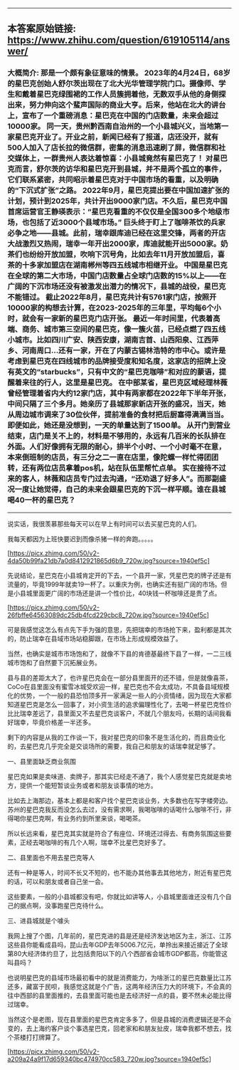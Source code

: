 ----------------------------------------
## 本答案原始链接: https://www.zhihu.com/question/619105114/answer/
### 大概简介: 那是一个颇有象征意味的情景。 2023年的4月24日，68岁的星巴克创始人舒尔茨出现在了北大光华管理学院门口。摄像师、学生和戴着星巴克绿围裙的工作人员簇拥着他，无数双手从他的身侧探出来，努力伸向这个蜚声国际的商业大亨。后来，他站在北大的讲台上，宣布了一个重磅消息：星巴克在中国的门店数量，未来会超过10000家。 同一天，贵州黔西南自治州的一个小县城兴义，当地第一家星巴克开业了。开业之前，新闻已经有了报道，店还没开，就有500人加入了店长拉的微信群，密集的消息迅速刷了屏，微信群和社交媒体上，一群贵州人表达着惊喜：小县城竟然有星巴克了！ 对星巴克而言，舒尔茨的访华和星巴克开到县城，并不是两个孤立的事件，它们联系紧密，共同昭示着星巴克对于中国市场的看重，以及明确的“下沉式扩张”之路。 2022年9月，星巴克提出要在中国加速扩张的计划，预计到2025年，共计开出9000家门店。不久后，星巴克中国首席运营官王静瑛表示：“星巴克看重的不仅仅是全国300多个地级市场，也包括了近3000个县域市场。” 巨头终于盯上了咖啡茶饮的兵家必争之地——县城。此前，瑞幸跟库迪已经在这里交锋，两者的开店大战激烈又热闹，瑞幸一年开出2000家，库迪就能开出5000家。奶茶们也纷纷开放加盟，吹响下沉号角，比如去年11月开放加盟后，喜茶的十多家加盟店在湖南郴州等四五线城市相继开业。 中国是星巴克在全球的第二大市场，中国门店数量占全球门店数的15%以上——在广阔的下沉市场还没有被激发出潜力的情况下，县城的战役，星巴克不能错过。 截止2022年8月，星巴克共计有5761家门店，按照开10000家的构想去计算，在2023-2025年的三年里，平均每6个小时，就会有一家新的星巴克门店开张。 最近一年时间里，代表着高端、商务、城市第三空间的星巴克，像一簇火苗，已经点燃了四五线小城市。比如四川广安、陕西安康，湖南吉首、山西阳泉、江西萍乡、河南周口…还有一家，开在了内蒙古锡林浩特的市中心。或许是考虑到星巴克在四线城市的品牌接受度和知名度，这家店的招牌上没有英文的“starbucks”，只有中文的“星巴克咖啡”和对应的蒙语，提醒着来往的行人，这里是星巴克。 在中部某省，星巴克区域经理林薇曾经管理着省内大约12家门店，其中有两家都在2022年下半年开张，中间只隔了三个多月。她亲历了县城那家新店开张的盛况，当天，她从周边城市调来了30位伙伴，提前准备的食材把后厨塞得满满当当。即便如此，她还是没想到，一天的单量达到了1500单。 从开门到营业结束，店门是关不上的，材料是不够用的，永远有几百米的长队排在外面。人们好像拥有无限的耐心，排半个小时、一个小时毫不在意，本来倒班制的店员，有三分之二一直在店里，像陀螺一样忙得团团转，还有两位店员拿着pos机，站在队伍里帮忙点单。 实在接待不过来的客人，林薇和店员专门过去沟通，“还劝退了好多人”。而那副盛况一度让她觉得，自己的未来会跟星巴克的下沉一样平顺。谁在县城喝40一杯的星巴克？
----------------------------------------
说实话，我很羡慕那些每天可以在早上有时间可以去买星巴克的人们。

我每天都因为上班快要迟到而像杀猪一样的奔跑。。。。。

[https://picx.zhimg.com/50/v2-4da50b99fa21db7a0d8412921865d6b9_720w.jpg?source=1940ef5c]



先说结论，星巴克在小县城肯定开的下去，一个县开一家，凭星巴克的牌子还是有流量的，毕竟1999年就卖19一杯了。以重庆为例，也确实还有挺广阔的市场。但是小县城里面更广阔的市场还是讲一个性价比，40块钱一杯咖啡还是贵了点。

[https://picx.zhimg.com/50/v2-26fbffe64563089dc25db4fcd229cbc8_720w.jpg?source=1940ef5c]

可是我感觉这怎么有点先下手为强的意思，先把瑞幸的市场抢下来，盈利都是其次的，防止瑞幸在县域市场站稳脚跟，在市场上形成规模效益了。

当然，也确实是城市市场饱和了，就像不下县的肯德基最终下县了一样，一二三线城市饱和了自然要下沉拓展业务。

县与县的差距太大了，也许星巴克会在一部分县里面开的还不错，但是就像喜茶，CoCo在县里面没有蜜雪冰城受欢迎一样，星巴克也不会太成功，不具备县域规模化的优势，一个一般的县恐怕顶多开一家满足一些人的小资情绪，因为现在大家都知道星巴克是怎么一回事了，对小资生活的追求偏理性化了，去喝一杯星巴克性价比比瑞幸差远了，县里面又不去星巴克谈客户，不就几个朋友吗，长期的话间我看好瑞幸，毕竟价格差一半还多。







剩下的内容是从我的工作谈一下，我对星巴克的印象不是生活化的，而且商业化的，去星巴克几乎完全是交谈场所的需要，我自己和朋友的话瑞幸就足够了。


一、县里面缺乏商业氛围

星巴克如果是卖味道、卖牌子，那其实已经走不通了，我个人感觉星巴克就是卖地方，提供一个能短暂谈业务或者和朋友谈事情的地方。

比如去上海那边，基本上都是和客户找个星巴克谈业务，大多数也在写字楼旁边。苏州的星巴克我反而没怎么去过，没有需求啊，我喝咖啡的话喝什么咖啡不行，非得喝你星巴克啊，有业务约到所里来谈，喝喝茶。

所以长远来看，星巴克其实就是符合了有座位、环境还过得去、有商务氛围这些要素，正经去喝咖啡的有几个人啊，瑞幸不比星巴克好多了。


二、县里面也不用去星巴克等人

还有一种是等人，时间不长又不短的，也不能办其他事去其他地方，附近有星巴克的话，可以和朋友或者自己坐一会。

这些要素，一般的小县城都没有吧，你就比如讲等人，小县城里面谁还没有几个自己的据点啊，没事跑星巴克待什么。


三、进县城就是个噱头

我网上搜了个图，几年前的，星巴克进的县是还是经济发达地区为主，浙江、江苏这些县你能看成县吗，昆山去年GDP去年5006.7亿元，单拎出来接近接近了全球第80大经济体约旦了，比包括贵阳以下的八个西部省会城市GDP都高，你能管这叫县吗？

也说明星巴克的县域市场最初看中的就是消费能力，为啥浙江的星巴克数量比江苏还多，藏富于民呗，我感觉这就是个广告，这两年经济压力大的环境下，不会真的往中西部的县里面推的，去县里面可能也是去经济好一点的县，要不然未必能比得过瑞幸。

当然这个是老图，现在县里面的星巴克肯定多多了，但是县城的消费逻辑还是不会变的，去上海约客户谈个事选星巴克，回老家和和朋友扯皮，瑞幸我都不想去，找个茶楼打打牌算了。

[https://picx.zhimg.com/50/v2-a209a24a9f17d659340bc474970cc583_720w.jpg?source=1940ef5c]

